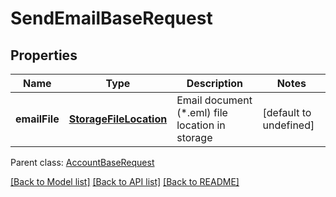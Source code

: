 
# SendEmailBaseRequest

## Properties
Name | Type | Description | Notes
------------ | ------------- | ------------- | -------------
**emailFile** | [**StorageFileLocation**](StorageFileLocation.md) | Email document (*.eml) file location in storage              | [default to undefined]

 Parent class: [AccountBaseRequest](AccountBaseRequest.md)

[[Back to Model list]](README.md#documentation-for-models) [[Back to API list]](README.md#documentation-for-api-endpoints) [[Back to README]](README.md)
